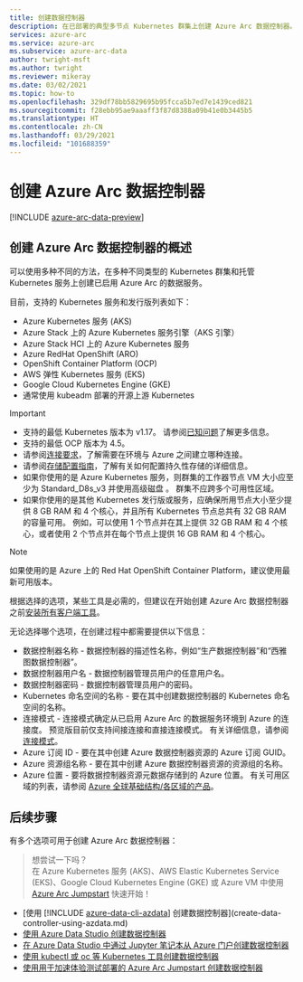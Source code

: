 ```yaml
---
title: 创建数据控制器
description: 在已部署的典型多节点 Kubernetes 群集上创建 Azure Arc 数据控制器。
services: azure-arc
ms.service: azure-arc
ms.subservice: azure-arc-data
author: twright-msft
ms.author: twright
ms.reviewer: mikeray
ms.date: 03/02/2021
ms.topic: how-to
ms.openlocfilehash: 329df78bb5829695b95fcca5b7ed7e1439ced821
ms.sourcegitcommit: f28ebb95ae9aaaff3f87d8388a09b41e0b3445b5
ms.translationtype: HT
ms.contentlocale: zh-CN
ms.lasthandoff: 03/29/2021
ms.locfileid: "101688359"
---
```

# <a name="create-the-azure-arc-data-controller"></a>创建 Azure Arc 数据控制器

[!INCLUDE [azure-arc-data-preview](../../../includes/azure-arc-data-preview.md)]

## <a name="overview-of-creating-the-azure-arc-data-controller"></a>创建 Azure Arc 数据控制器的概述

可以使用多种不同的方法，在多种不同类型的 Kubernetes 群集和托管 Kubernetes 服务上创建已启用 Azure Arc 的数据服务。

目前，支持的 Kubernetes 服务和发行版列表如下：

- Azure Kubernetes 服务 (AKS)
- Azure Stack 上的 Azure Kubernetes 服务引擎（AKS 引擎）
- Azure Stack HCI 上的 Azure Kubernetes 服务
- Azure RedHat OpenShift (ARO)
- OpenShift Container Platform (OCP)
- AWS 弹性 Kubernetes 服务 (EKS)
- Google Cloud Kubernetes Engine (GKE)
- 通常使用 kubeadm 部署的开源上游 Kubernetes

> [!IMPORTANT]
> * 支持的最低 Kubernetes 版本为 v1.17。 请参阅[已知问题](./release-notes.md#known-issues)了解更多信息。 
> * 支持的最低 OCP 版本为 4.5。
> * 请参阅[连接要求](connectivity.md)，了解需要在环境与 Azure 之间建立哪种连接。
> * 请参阅[存储配置指南](storage-configuration.md)，了解有关如何配置持久性存储的详细信息。
> * 如果你使用的是 Azure Kubernetes 服务，则群集的工作器节点 VM 大小应至少为 Standard_D8s_v3 并使用高级磁盘 。 群集不应跨多个可用性区域。 
> * 如果你使用的是其他 Kubernetes 发行版或服务，应确保所用节点大小至少提供 8 GB RAM 和 4 个核心，并且所有 Kubernetes 节点总共有 32 GB RAM 的容量可用。 例如，可以使用 1 个节点并在其上提供 32 GB RAM 和 4 个核心，或者使用 2 个节点并在每个节点上提供 16 GB RAM 和 4 个核心。

> [!NOTE]
> 如果使用的是 Azure 上的 Red Hat OpenShift Container Platform，建议使用最新可用版本。

根据选择的选项，某些工具是必需的，但建议在开始创建 Azure Arc 数据控制器之前[安装所有客户端工具](./install-client-tools.md)。

无论选择哪个选项，在创建过程中都需要提供以下信息：

- 数据控制器名称 - 数据控制器的描述性名称，例如“生产数据控制器”和“西雅图数据控制器”。
- 数据控制器用户名 - 数据控制器管理员用户的任意用户名。
- 数据控制器密码 - 数据控制器管理员用户的密码。
- Kubernetes 命名空间的名称 - 要在其中创建数据控制器的 Kubernetes 命名空间的名称。
- 连接模式 - 连接模式确定从已启用 Azure Arc 的数据服务环境到 Azure 的连接度。 预览版目前仅支持间接连接和直接连接模式。  有关详细信息，请参阅[连接模式](./connectivity.md)。 
- Azure 订阅 ID - 要在其中创建 Azure 数据控制器资源的 Azure 订阅 GUID。
- Azure 资源组名称 - 要在其中创建 Azure 数据控制器资源的资源组的名称。
- Azure 位置 - 要将数据控制器资源元数据存储到的 Azure 位置。 有关可用区域的列表，请参阅 [Azure 全球基础结构/各区域的产品](https://azure.microsoft.com/global-infrastructure/services/?products=azure-arc)。

## <a name="next-steps"></a>后续步骤

有多个选项可用于创建 Azure Arc 数据控制器：

> 想尝试一下吗？  
> 在 Azure Kubernetes 服务 (AKS)、AWS Elastic Kubernetes Service (EKS)、Google Cloud Kubernetes Engine (GKE) 或 Azure VM 中使用 [Azure Arc Jumpstart](https://azurearcjumpstart.io/azure_arc_jumpstart/azure_arc_data/) 快速开始！
> 
- [使用 [!INCLUDE [azure-data-cli-azdata](../../../includes/azure-data-cli-azdata.md)] 创建数据控制器](create-data-controller-using-azdata.md)
- [使用 Azure Data Studio 创建数据控制器](create-data-controller-azure-data-studio.md)
- [在 Azure Data Studio 中通过 Jupyter 笔记本从 Azure 门户创建数据控制器](create-data-controller-resource-in-azure-portal.md)
- [使用 kubectl 或 oc 等 Kubernetes 工具创建数据控制器](create-data-controller-using-kubernetes-native-tools.md)
- [使用用于加速体验测试部署的 Azure Arc Jumpstart 创建数据控制器](https://azurearcjumpstart.io/azure_arc_jumpstart/azure_arc_data/)

